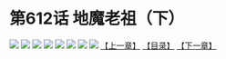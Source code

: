 # 第612话 地魔老祖（下）
![](https://mhpic.xiaomingtaiji.net/comic/D/斗破苍穹拆分版/612话/1.jpg-zymk.middle.webp)
![](https://mhpic.xiaomingtaiji.net/comic/D/斗破苍穹拆分版/612话/2.jpg-zymk.middle.webp)
![](https://mhpic.xiaomingtaiji.net/comic/D/斗破苍穹拆分版/612话/3.jpg-zymk.middle.webp)
![](https://mhpic.xiaomingtaiji.net/comic/D/斗破苍穹拆分版/612话/4.jpg-zymk.middle.webp)
![](https://mhpic.xiaomingtaiji.net/comic/D/斗破苍穹拆分版/612话/5.jpg-zymk.middle.webp)
![](https://mhpic.xiaomingtaiji.net/comic/D/斗破苍穹拆分版/612话/6.jpg-zymk.middle.webp)
![](https://mhpic.xiaomingtaiji.net/comic/D/斗破苍穹拆分版/612话/7.jpg-zymk.middle.webp)
![](https://mhpic.xiaomingtaiji.net/comic/D/斗破苍穹拆分版/612话/8.jpg-zymk.middle.webp)
[【上一章】](./611.md)
[【目录】](./READMD.md)
[【下一章】](./613.md)
